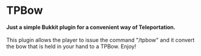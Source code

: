 # TPBow
<b>Just a simple Bukkit plugin for a convenient way of Teleportation.</b>
<br></br>
This plugin allows the player to issue the command "/tpbow" and it convert the bow that is held in your hand to a TPBow.
Enjoy!

